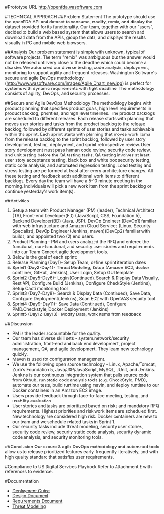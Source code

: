 #Prototype URL
http://openfda.wasoftware.com

#TECHNICAL APPROACH
##Problem Statement
   The prototype should use the openFDA API and dataset to consume, modify, remix, and display the dataset provided for its functionality. Our team, together with our "users", decided to build a web based system that allows users to search and download data from the APIs, group the data, and displays the results visually in PC and mobile web browsers. 

##Analysis
   Our problem statement is simple with unknown, typical of software projects. The term "remix" was ambiguous but the answer would not be released until very close to the deadline which could become a   disaster. We automated our diverse testing, code analysis, deployment, monitoring to support agility and frequent releases. Washington Software's secure and agile DevOps methodology (http://www.wasoftware.com/images/Agile_Chart_new.jpg) is perfect for systems with dynamic requirements with tight deadline. The methodology consists of agility, DevOps, and security processes.

##Secure and Agile DevOps Methodology
   The methodology begins with product planning that specifies product goals, high level requirements in product backlog, priorities, and high level timelines. The product backlogs are scheduled to different releases. Each release starts with planning that moves user stories and tasks from the product backlog to the release backlog, followed by different sprints of user stories and tasks achievable within the sprint. Each sprint starts with planning that moves work items from the release backlog to the sprint backlog, followed by user story development, testing, deployment, and sprint retrospective review. User story development must pass human code review, security code review, and unit testing before the QA testing tasks. QA testing involves at least user story acceptance testing, black box and white box security testing, static code analysis, and automated regression testing. Load testing and stress testing are performed at least after every architecture changes. All these testing and feedback adds additional work items to different backlogs. Every day the team will have a 5-10   minute meeting in the morning. Individuals will pick a new work item from the sprint backlog or continue yesterday's work item(s). 

##Activities
1. Setup a team with Product Manager (PM) (leader),  Technical Architect (TA), Front-end Developer(FD) (JavaScript, CSS, Foundation 5), Backend Developer(BD) (Java, JSP), DevOp Engineer (DevOp1) familiar with web infrastructure and Amazon Cloud Services (Linux, Security Specialist), DevOp Engineer (Jenkins, maven)(DevOp2) familiar with builds, and appointed two (2) end users.
2. Product Planning - PM and users analyzed the RFQ and entered the functional, non-functional, and security user stories and requirements into our Team Concert agile development tools.
3. Below is the goal of each sprint:
  1. Release Planning (Day1)- Setup Team, define sprint iteration dates
  2. Sprint1 (Day2-Day4)- Threat Modeling, Setup (Amazon EC2, docker container, GitHub, Jenkins), User Login, Setup GUI template
  3. Sprint2 (Day5-Day6)- Login (Continued), Search & Display Data Visually, Rest API, Configure Build (Jenkins), Configure CheckStyle (Jenkins), Setup Cacti monitoring tool
  4. Sprint3 (Day7-Day8)- Search & Display Data (Continued), Save Data, Configure Deployment(Jenkins), Scan EC2 with OpenVAS security tool
  5. Sprint4 (Day9-Day11)- Save Data (Continued), Configure PMD/Checkstyle, Docker Deployment (Jenkins)
  6. Sprint5 (Day12-Day13)- Modify Data, work items from feedback

##Discussion
* PM is the leader accountable for the quality. 
* Our team has diverse skill sets - system/network/security administration, front-end and back end development, project management, QA, and agile development. They learn new technology quickly.
* Maven is used for configuration management.  
* We use the following open source technology - Linux, Apache/Tomcat, Zurb's Foundation 5, Java/JSP/JavaScript, MySQL, JUnit, and Jenkins. Jenkins is our continuous integration system that pulls source code from Github, run static code analysis tools (e.g. CheckStyle, PMD), automate our tests, build runtime using mavin, and deploy runtime to our Docker containers in an Amazon EC2 image. 
* Users provide feedback through face-to-face meeting, testing, and usability evaluation.  
* User stories and tasks are prioritized based on risks and mandatory RFQ requirements. Highest priorities and risk work items are scheduled first. New technology are considered high risk. Docker containers are new to our team and we schedule related tasks in Sprint 1.   
* Our security tasks include threat modeling, security user stories, security code review, security static code analysis, security dynamic code analysis, and security monitoring tools.

##Conclusion
Our secure & agile DevOps methodology and automated tools allow us to release prioritized features early, frequently, iteratively, and with high quality standard that satisfies user requirements.

#Compliance to US Digital Services Playbook
Refer to Attachment E with references to evidence.

#Documentation
* [Deployment Guide](https://github.com/washingtonsoftware/openFDA/blob/master/documents/Deployment_guide.docx)
* [Design Document](https://github.com/washingtonsoftware/openFDA/blob/master/documents/OpenFDA%20Prototype%20Design%20Document.docx)
* [Requirements Document](https://github.com/washingtonsoftware/openFDA/blob/master/documents/OpenFDA%20Prototype%20Requirement%20Report.pdf)
* [Threat Modeling](https://github.com/washingtonsoftware/openFDA/blob/master/documents/OpenFDA%20Threat%20Modeling%20Report.pdf)
